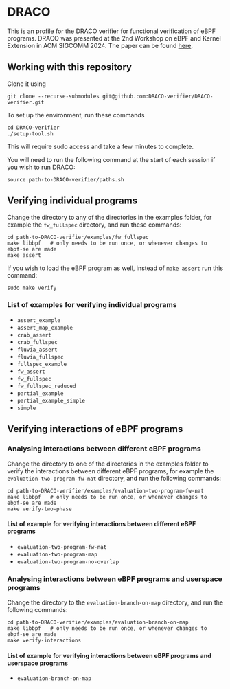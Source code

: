 # DRACO

This is an profile for the DRACO verifier for functional verification of eBPF programs. DRACO was presented at the 2nd Workshop on eBPF and Kernel Extension in ACM SIGCOMM 2024. The paper can be found [here](https://dl.acm.org/doi/10.1145/3672197.3673435).

## Working with this repository

Clone it using

```
git clone --recurse-submodules git@github.com:DRACO-verifier/DRACO-verifier.git
```

To set up the environment, run these commands

```
cd DRACO-verifier
./setup-tool.sh
```

This will require sudo access and take a few minutes to complete.

You will need to run the following command at the start of each session if you wish to run DRACO:

```
source path-to-DRACO-verifier/paths.sh
```

## Verifying individual programs

Change the directory to any of the directories in the examples folder, for example the `fw_fullspec` directory, and run these commands:

```
cd path-to-DRACO-verifier/examples/fw_fullspec
make libbpf   # only needs to be run once, or whenever changes to ebpf-se are made
make assert
```

If you wish to load the eBPF program as well, instead of `make assert` run this command:
```
sudo make verify
```

### List of examples for verifying individual programs
* `assert_example`
* `assert_map_example`
* `crab_assert`
* `crab_fullspec`
* `fluvia_assert`
* `fluvia_fullspec`
* `fullspec_example`
* `fw_assert`
* `fw_fullspec`
* `fw_fullspec_reduced`
* `partial_example`
* `partial_example_simple`
* `simple`

## Verifying interactions of eBPF programs

### Analysing interactions between different eBPF programs
Change the directory to one of the directories in the examples folder to verify the interactions between different eBPF programs, for example the `evaluation-two-program-fw-nat` directory, and run the following commands:

```
cd path-to-DRACO-verifier/examples/evaluation-two-program-fw-nat
make libbpf   # only needs to be run once, or whenever changes to ebpf-se are made
make verify-two-phase
```

#### List of example for verifying interactions between different eBPF programs
* `evaluation-two-program-fw-nat`
* `evaluation-two-program-map`
* `evaluation-two-program-no-overlap`

### Analysing interactions between eBPF programs and userspace programs
Change the directory to the `evaluation-branch-on-map` directory, and run the following commands:

```
cd path-to-DRACO-verifier/examples/evaluation-branch-on-map
make libbpf   # only needs to be run once, or whenever changes to ebpf-se are made
make verify-interactions
```

#### List of example for verifying interactions between eBPF programs and userspace programs
* `evaluation-branch-on-map`
